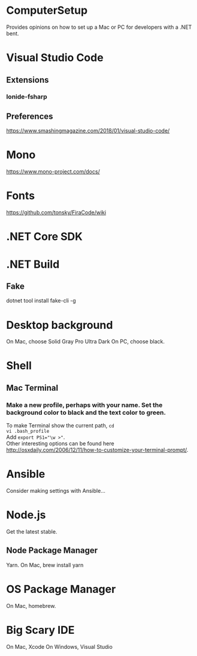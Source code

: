 # ComputerSetup
Provides opinions on how to set up a Mac or PC for developers with a .NET bent.

# Visual Studio Code
## Extensions
### Ionide-fsharp

## Preferences
https://www.smashingmagazine.com/2018/01/visual-studio-code/

# Mono
https://www.mono-project.com/docs/

# Fonts
https://github.com/tonsky/FiraCode/wiki

# .NET Core SDK

# .NET Build
## Fake
dotnet tool install fake-cli -g

# Desktop background
On Mac, choose Solid Gray Pro Ultra Dark
On PC, choose black.

# Shell
## Mac Terminal
### Make a new profile, perhaps with your name. Set the background color to black and the text color to green.
To make Terminal show the current path,
`cd`  
`vi .bash_profile`  
Add `export PS1="\w >"`.  
Other interesting options can be found here http://osxdaily.com/2006/12/11/how-to-customize-your-terminal-prompt/.

# Ansible
Consider making settings with Ansible...

# Node.js
Get the latest stable. 

## Node Package Manager
Yarn. 
On Mac, brew install yarn

# OS Package Manager
On Mac, homebrew. 

# Big Scary IDE
On Mac, Xcode
On Windows, Visual Studio
